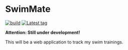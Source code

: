 # SwimMate

[![build](https://github.com/rockstaedt/swimmate/actions/workflows/cicd.yml/badge.svg)](https://github.com/rockstaedt/swimmate/actions/workflows/cicd.yml)
[![Latest tag](https://img.shields.io/github/v/tag/rockstaedt/swimmate)](https://github.com/rockstaedt/swimmate/releases)

**Attention: Still under development!**

This will be a web application to track my swim trainings.
